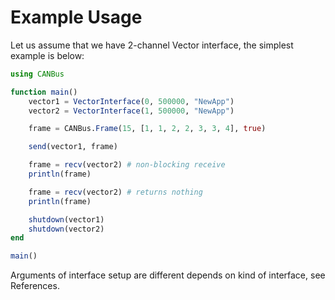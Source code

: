 # Example Usage

Let us assume that we have 2-channel Vector interface, the simplest example is below:

```julia
using CANBus

function main()
    vector1 = VectorInterface(0, 500000, "NewApp")
    vector2 = VectorInterface(1, 500000, "NewApp")

    frame = CANBus.Frame(15, [1, 1, 2, 2, 3, 3, 4], true)

    send(vector1, frame)

    frame = recv(vector2) # non-blocking receive
    println(frame)

    frame = recv(vector2) # returns nothing
    println(frame)

    shutdown(vector1)
    shutdown(vector2)
end

main()
```

Arguments of interface setup are different depends on kind of interface, see References.

